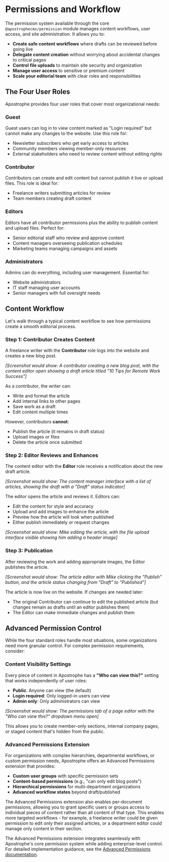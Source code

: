 # Permissions and Workflow

The permission system available through the core `@apostrophecms/permission` module manages content workflows, user access, and site administration. It allows you to:

- **Create safe content workflows** where drafts can be reviewed before going live
- **Delegate content creation** without worrying about accidental changes to critical pages
- **Control file uploads** to maintain site security and organization
- **Manage user access** to sensitive or premium content
- **Scale your editorial team** with clear roles and responsibilities

## The Four User Roles

Apostrophe provides four user roles that cover most organizational needs:

### Guest
Guest users can log in to view content marked as "Login required" but cannot make any changes to the website. Use this role for:
- Newsletter subscribers who get early access to articles
- Community members viewing member-only resources
- External stakeholders who need to review content without editing rights

### Contributor
Contributors can create and edit content but cannot publish it live or upload files. This role is ideal for:
- Freelance writers submitting articles for review
- Team members creating draft content

### Editors
Editors have all contributor permissions plus the ability to publish content and upload files. Perfect for:
- Senior editorial staff who review and approve content
- Content managers overseeing publication schedules
- Marketing teams managing campaigns and assets

### Administrators
Admins can do everything, including user management. Essential for:
- Website administrators
- IT staff managing user accounts
- Senior managers with full oversight needs

## Content Workflow

Let's walk through a typical content workflow to see how permissions create a smooth editorial process.

### Step 1: Contributor Creates Content

A freelance writer with the **Contributor** role logs into the website and creates a new blog post.

*[Screenshot would show: A contributor creating a new blog post, with the content editor open showing a draft article titled "10 Tips for Remote Work Success"]*

As a contributor, the writer can:
- Write and format the article
- Add internal links to other pages
- Save work as a draft
- Edit content multiple times

However, contributors **cannot**:
- Publish the article (it remains in draft status)
- Upload images or files
- Delete the article once submitted

### Step 2: Editor Reviews and Enhances

The content editor with the **Editor** role receives a notification about the new draft article.

*[Screenshot would show: The content manager interface with a list of articles, showing the draft with a "Draft" status indicator]*

The editor opens the article and reviews it. Editors can:
- Edit the content for style and accuracy
- Upload and add images to enhance the article
- Preview how the article will look when published
- Either publish immediately or request changes

*[Screenshot would show: Mike editing the article, with the file upload interface visible showing him adding a header image]*

### Step 3: Publication

After reviewing the work and adding appropriate images, the Editor publishes the article.

*[Screenshot would show: The article editor with Mike clicking the "Publish" button, and the article status changing from "Draft" to "Published"]*

The article is now live on the website. If changes are needed later:
- The original Contributor can continue to edit the published article (but changes remain as drafts until an editor publishes them)
- The Editor can make immediate changes and publish them

## Advanced Permission Control

While the four standard roles handle most situations, some organizations need more granular control. For complex permission requirements, consider:

### Content Visibility Settings

Every piece of content in Apostrophe has a **"Who can view this?"** setting that works independently of user roles:

- **Public**: Anyone can view (the default)
- **Login required**: Only logged-in users can view
- **Admin only**: Only administrators can view

*[Screenshot would show: The permissions tab of a page editor with the "Who can view this?" dropdown menu open]*

This allows you to create member-only sections, internal company pages, or staged content that's hidden from the public.

### Advanced Permissions Extension

For organizations with complex hierarchies, departmental workflows, or custom permission needs, Apostrophe offers an Advanced Permissions extension that provides:

- **Custom user groups** with specific permission sets
- **Content-based permissions** (e.g., "can only edit blog posts")
- **Hierarchical permissions** for multi-department organizations
- **Advanced workflow states** beyond draft/published

The Advanced Permissions extension also enables per-document permissions, allowing you to grant specific users or groups access to individual pieces of content rather than all content of that type. This enables more targeted workflows - for example, a freelance writer could be given permission to edit only their assigned articles, or a department editor could manage only content in their section.

The Advanced Permissions extension integrates seamlessly with Apostrophe's core permission system while adding enterprise-level control. For detailed implementation guidance, see the [Advanced Permissions documentation](link-to-extension-readme).
